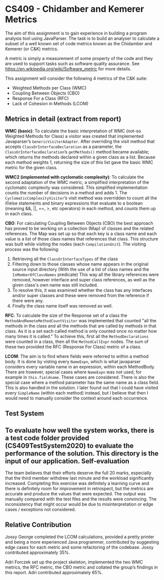 # CS409 - Chidamber and Kemerer Metrics

The aim of this assignment is to gain experience in building a program analysis tool using JavaParser.
The task is to build an analyser to calculate a subset of a well known set of code metrics known as the Chidamber and Kemerer (or C&K) metrics.

A metric is simply a measurement of some property of the code and they are used to support tasks such as software quality assurance.
See https://en.wikipedia.org/wiki/Software_metric  for more details.

This assignment will consider the following 4 metrics of the C&K suite:

- Weighted Methods per Class (WMC)
- Coupling Between Objects (CBO)
- Response For a Class (RFC)
- Lack of Cohesion in Methods (LCOM)

Metrics in detail (extract from report)
---

**WMC (basic)**:
To calculate the basic interpretation of WMC (not-so Weighted Methods for Class) a visitor was created that implemented Javaparser’s `GenericVisitorAdapter`. After overriding the visit method that accepts `ClassOrInterfaceDeclaration` as a parameter, the `ClassOrInterfaceDeclaration`’s `getMethods()` method became available; which returns the methods declared within a given class as a list. Because each method weights 1, returning the size of this list gave the basic WMC metric for the given class.

**WMC2 (implemented with cyclomatic complexity)**:
To calculate the second adaptation of the WMC metric, a simplified interpretation of the cyclomatic complexity was considered. This simplified implementation counts the number of decisions in a method and adds 1.
The `CyclomaticComplexityVisitor`’s visit method was overridden to count all the if/else statements and binary expressions that evaluate to a boolean (meaning &&, ||, ==, >, etc operators) in each method, and counts them up in each class. 

**CBO**:
For calculating Coupling Between Objects (CBO) the best approach has proved to be working on a collection (Map) of classes and the related references. The Map was set up so that each key is a class name and each value is a list of those class names that references that class.
This structure was built while visiting the nodes (each `CompilationUnit`). The visiting process was the following: 
1. Retrieving all the `ClassOrInterfaceTypes` of the class
2. Filtering down to those classes whose name appears in the original source input directory (With the use of a list of class names and the `IsMemberOfClassNames` predicate)
This way all the library references were removed, however interface and super class references, as well as the given class's own name was still included.
3. To resolve this, it was examined whether the class has any interfaces and/or super classes and these were removed from the reference if there were any.
4. Finally the class name itself was removed as well.

**RFC**:
To calculate the size of the Response set of a class the `MethodAndRemoteMethodCountVisitor` was implemented that counted "all the methods in the class and all the methods that are called by methods in that class. As it is a set each called method is only counted once no matter how many times it is called." 
To achieve this, first all the `MethodDeclarations` were counted in a class, then all the `MethodCallExpr` nodes. The sum of these two provided the RFC (Response For Class) metric of a class.

**LCOM**:
The aim is to find where fields were referred to within a method body. It is done by visting every `NameExpn`, which is what javaparser considers every variable name in an expression, within each MethodBody. There are however, special cases where `NameExpn` was not used, for example in `this.fieldname`. These cases are considered. There is also the special case where a method parameter has the same name as a class field. This is also handled in the solution.
I later found out that I could have visited every `SimpleName` (within each method) instead, but I believe that then I would need to manually consider the context around each occurrence.

Test System
---
To evaluate how well the system works, there is a test code folder provided (CS409TestSystem2020) to evaluate the performance of the solution. This directory is the input of our application.
Self-evaluation
---

The team believes that their efforts deserve the full 20 marks, especially that the third member withdrew last minute and the workload significantly increased. Completing this exercise was definitely a learning curve and there is definitely room for improvement in retrospect, but the metrics are accurate and produce the values that were expected. The output was manually compared with the test files and the results were convincing. The inconsistency that might occur would be due to misinterpretation or edge cases / exceptions not considered.

Relative Contribution
---

Jossy George completed the LCOM calculations, provided a pretty printer and being a more experienced Java programmer, contributed by suggesting edge cases for each metric and some refactoring of the codebase.
Jossy contributed approximately 35%.

Adri Forczek set up the project skeleton, implemented the two WMC metrics, the RFC metric, the CBO metric and collated the group’s findings in this report. 
Adri contributed approximately 65%.
